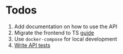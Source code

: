 # Todos

1. Add documentation on how to use the API
2. Migrate the frontend to TS [guide](https://github.com/Microsoft/TypeScript-React-Conversion-Guide#typescript-react-conversion-guide)
3. Use `docker-compose` for local development
4. [Write API tests](https://www.makeuseof.com/express-apis-jest-test/)
